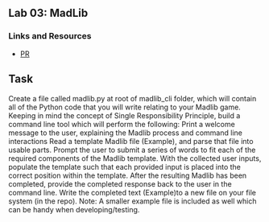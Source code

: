 ## Lab 03: MadLib

### Links and Resources
* [PR](https://github.com/BelalElolahi/-madlib-cli/pull/5)

## Task 
 Create a file called madlib.py at root of madlib_cli folder, which will contain all of the Python code that you will write relating to your Madlib game.
Keeping in mind the concept of Single Responsibility Principle, build a command line tool which will perform the following:
Print a welcome message to the user, explaining the Madlib process and command line interactions
Read a template Madlib file (Example), and parse that file into usable parts.
Prompt the user to submit a series of words to fit each of the required components of the Madlib template.
With the collected user inputs, populate the template such that each provided input is placed into the correct position within the template.
After the resulting Madlib has been completed, provide the completed response back to the user in the command line.
Write the completed text (Example)to a new file on your file system (in the repo).
Note: A smaller example file is included as well which can be handy when developing/testing.
